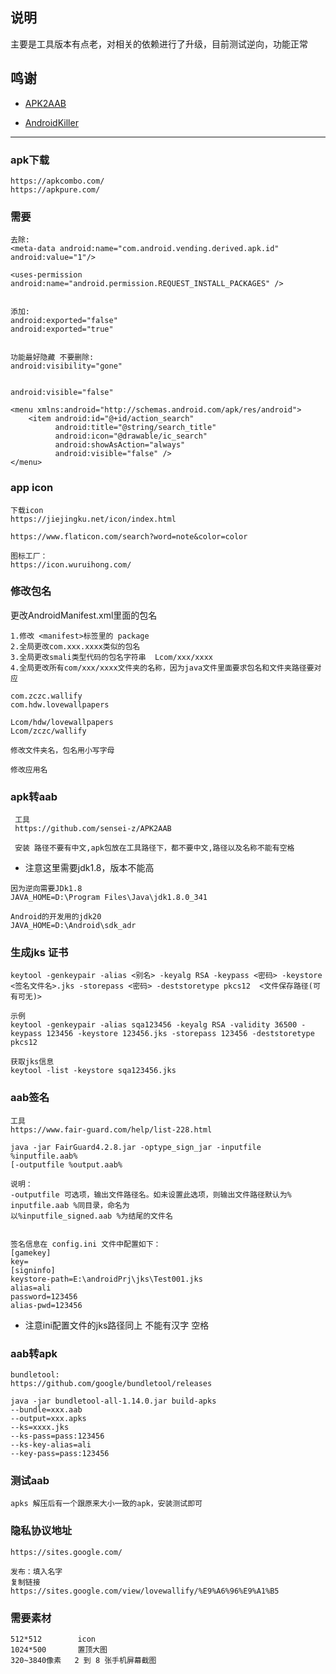 ##  说明

主要是工具版本有点老，对相关的依赖进行了升级，目前测试逆向，功能正常

## 鸣谢

- [APK2AAB](https://github.com/sensei-z/APK2AAB)

- [AndroidKiller](https://github.com/liaojack8/AndroidKiller)



------



### apk下载

```
https://apkcombo.com/
https://apkpure.com/
```

### 需要

```
去除:
<meta-data android:name="com.android.vending.derived.apk.id" android:value="1"/>

<uses-permission android:name="android.permission.REQUEST_INSTALL_PACKAGES" />


添加:
android:exported="false" 
android:exported="true"


功能最好隐藏 不要删除:
android:visibility="gone" 


android:visible="false"

<menu xmlns:android="http://schemas.android.com/apk/res/android">
    <item android:id="@+id/action_search"
          android:title="@string/search_title"
          android:icon="@drawable/ic_search"
          android:showAsAction="always"
          android:visible="false" />
</menu>

```

### app icon 

```
下载icon
https://jiejingku.net/icon/index.html

https://www.flaticon.com/search?word=note&color=color

图标工厂：
https://icon.wuruihong.com/

```

### 修改包名

更改AndroidManifest.xml里面的包名

```
1.修改 <manifest>标签里的 package
2.全局更改com.xxx.xxxx类似的包名 
3.全局更改smali类型代码的包名字符串  Lcom/xxx/xxxx      
4.全局更改所有com/xxx/xxxx文件夹的名称，因为java文件里面要求包名和文件夹路径要对应

com.zczc.wallify
com.hdw.lovewallpapers

Lcom/hdw/lovewallpapers
Lcom/zczc/wallify

修改文件夹名，包名用小写字母

修改应用名
```

### apk转aab

```
 工具
 https://github.com/sensei-z/APK2AAB
 
 安装 路径不要有中文,apk包放在工具路径下，都不要中文,路径以及名称不能有空格
```

* 注意这里需要jdk1.8，版本不能高 

```
因为逆向需要JDk1.8
JAVA_HOME=D:\Program Files\Java\jdk1.8.0_341

Android的开发用的jdk20
JAVA_HOME=D:\Android\sdk_adr
```

### 生成jks 证书

```
keytool -genkeypair -alias <别名> -keyalg RSA -keypass <密码> -keystore <签名文件名>.jks -storepass <密码> -deststoretype pkcs12  <文件保存路径(可有可无)> 

示例
keytool -genkeypair -alias sqa123456 -keyalg RSA -validity 36500 -keypass 123456 -keystore 123456.jks -storepass 123456 -deststoretype pkcs12

获取jks信息
keytool -list -keystore sqa123456.jks
```

### aab签名

```
工具
https://www.fair-guard.com/help/list-228.html

java -jar FairGuard4.2.8.jar -optype_sign_jar -inputfile   %inputfile.aab%  
[-outputfile %output.aab%

说明：
-outputfile 可选项，输出文件路径名。如未设置此选项，则输出文件路径默认为% inputfile.aab %同目录，命名为
以%inputfile_signed.aab %为结尾的文件名


签名信息在 config.ini 文件中配置如下：
[gamekey]
key=
[signinfo]
keystore-path=E:\androidPrj\jks\Test001.jks
alias=ali
password=123456
alias-pwd=123456

```

* 注意ini配置文件的jks路径同上 不能有汉字 空格

### aab转apk

```
bundletool:
https://github.com/google/bundletool/releases

java -jar bundletool-all-1.14.0.jar build-apks 
--bundle=xxx.aab 
--output=xxx.apks 
--ks=xxxx.jks 
--ks-pass=pass:123456 
--ks-key-alias=ali 
--key-pass=pass:123456

```

### 测试aab 

```
apks 解压后有一个跟原来大小一致的apk，安装测试即可
```

### 隐私协议地址

```
https://sites.google.com/

发布：填入名字 
复制链接
https://sites.google.com/view/lovewallify/%E9%A6%96%E9%A1%B5

```

### 需要素材

```
512*512        icon
1024*500       置顶大图
320~3840像素   2 到 8 张手机屏幕截图
```

